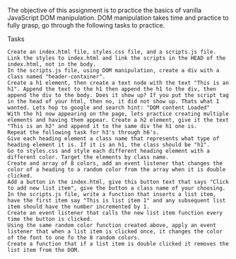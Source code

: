 The objective of this assignment is to practice the basics of vanilla JavaScript DOM manipulation. DOM manipulation takes time and practice to fully grasp, go through the following tasks to practice.

Tasks

    Create an index.html file, styles.css file, and a scripts.js file.
    Link the styles to index.html and link the scripts in the HEAD of the index.html, not in the body.
    In the scripts.js file, using DOM manipulation, create a div with a class named "header-container".
    Create a h1 element, then create a text node with the text "This is an h1". Append the text to the h1 then append the h1 to the div, then append the div to the body. Does it show up? If you put the script tag in the head of your html, then no, it did not show up. Thats what I wanted. Lets hop to google and search hint: "DOM content Loaded"
    With the h1 now appearing on the page, lets practice creating multiple elements and having them appear. Create a h2 element, give it the text "This is an h2" and append it to the same div the h1 one is.
    Repeat the following task for h3's through h6's.
    Give each heading element a class name that represents what type of heading element it is. If it is an h1, the class should be "h1".
    Go to styles.css and style each different heading element with a different color. Target the elements by class name.
    Create and array of 8 colors, add an event listener that changes the color of a heading to a random color from the array when it is double clicked.
    Add a button in the index.html, give this button text that says "Click to add new list item", give the button a class name of your choosing.
    In the scripts.js file, write a function that inserts a list item, have the first item say "This is list item 1" and any subsequent list item should have the number incremented by 1.
    Create an event listener that calls the new list item function every time the button is clicked.
    Using the same random color function created above, apply an event listener that when a list item is clicked once, it changes the color of the font to one fo the 8 random colors.
    Create a function that if a list item is double clicked it removes the list item from the DOM.
